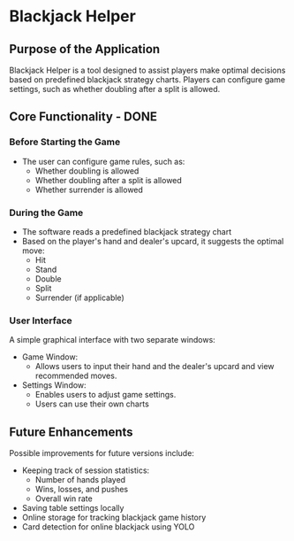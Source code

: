 # Blackjack Helper

## Purpose of the Application

Blackjack Helper is a tool designed to assist players make optimal decisions based on predefined blackjack strategy charts. Players can configure game settings, such as whether doubling after a split is allowed.

## Core Functionality - DONE

### Before Starting the Game

- The user can configure game rules, such as:
  - Whether doubling is allowed
  - Whether doubling after a split is allowed
  - Whether surrender is allowed

### During the Game

- The software reads a predefined blackjack strategy chart
- Based on the player's hand and dealer's upcard, it suggests the optimal move:
  - Hit
  - Stand
  - Double
  - Split
  - Surrender (if applicable)

### User Interface

A simple graphical interface with two separate windows:

- Game Window:
  - Allows users to input their hand and the dealer's upcard and view recommended moves.
- Settings Window:
  - Enables users to adjust game settings.
  - Users can use their own charts

## Future Enhancements

Possible improvements for future versions include:

- Keeping track of session statistics:
  - Number of hands played
  - Wins, losses, and pushes
  - Overall win rate
- Saving table settings locally
- Online storage for tracking blackjack game history
- Card detection for online blackjack using YOLO
